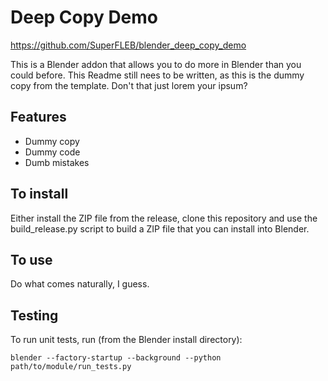 # Deep Copy Demo

https://github.com/SuperFLEB/blender_deep_copy_demo

This is a Blender addon that allows you to do more in Blender than you could before.
This Readme still nees to be written, as this is the dummy copy from the template.
Don't that just lorem your ipsum?

## Features

* Dummy copy
* Dummy code
* Dumb mistakes

## To install

Either install the ZIP file from the release, clone this repository and use the
build_release.py script to build a ZIP file that you can install into Blender.

## To use

Do what comes naturally, I guess.

## Testing

To run unit tests, run (from the Blender install directory):

```shell
blender --factory-startup --background --python path/to/module/run_tests.py
```
